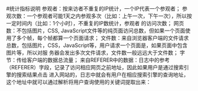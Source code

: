 #统计指标说明
参观者：按来访者不重复的IP统计，一个IP代表一个参观者；
参观次数：一个参观者可能1天之内参观多次（比如：上午一次，下午一次），所以按一定时间内（比如：1个小时），不重复的IP数统计，参观者 的访问次数；
网页数：不包括图片，CSS, JavaScript文件等的纯页面访问总数，但如果一个页面使用了多个帧，每个帧都算一个页面请求；
文件数：来自浏览器客户端的文件请求总数，包括图片，CSS，JavaScript等，用户请求一个页面是，如果页面中包含图片等，所以对服 务器会发出多次文件请求，文件数一般远远大于文件数；
字节：传给客户端的数据总流量；
来自REFERER中的数据：日志中的参考（REFERER）字段，记录了访问相应网页之前地址，因此如果用户是通过搜索引擎的搜索结果点击 进入网站的，日志中就会有用户在相应搜索引擎的查询地址，这个地址中就可以通过解析将用户查询使用的关键词提取出来：
